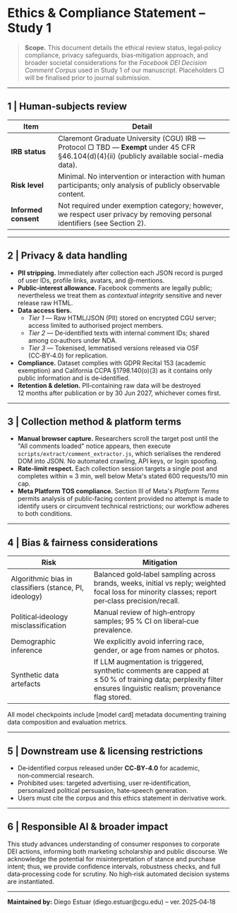 # Ethics & Compliance Statement – Study 1

> **Scope.** This document details the ethical review status, legal‑policy compliance, privacy safeguards, bias‑mitigation approach, and broader societal considerations for the *Facebook DEI Decision Comment Corpus* used in Study 1 of our manuscript.  Placeholders ▢ will be finalised prior to journal submission.

---

## 1 | Human‑subjects review

| Item                 | Detail                                                                                                                                     |
| -------------------- | ------------------------------------------------------------------------------------------------------------------------------------------ |
| **IRB status**       | Claremont Graduate University (CGU) IRB — Protocol ▢ TBD — **Exempt** under 45 CFR §46.104(d)(4)(ii) (publicly available social-media data). |
| **Risk level**       | Minimal.  No intervention or interaction with human participants; only analysis of publicly observable content.                            |
| **Informed consent** | Not required under exemption category; however, we respect user privacy by removing personal identifiers (see Section 2).                  |

---

## 2 | Privacy & data handling

- **PII stripping.** Immediately after collection each JSON record is purged of user IDs, profile links, avatars, and @‑mentions.
- **Public‑interest allowance.** Facebook comments are legally public; nevertheless we treat them as *contextual integrity* sensitive and never release raw HTML.
- **Data access tiers.**
  - *Tier 1* — Raw HTML/JSON (PII) stored on encrypted CGU server; access limited to authorised project members.
  - *Tier 2* — De‑identified texts with internal comment IDs; shared among co‑authors under NDA.
  - *Tier 3* — Tokenised, lemmatised versions released via OSF (CC‑BY‑4.0) for replication.
- **Compliance.** Dataset complies with GDPR Recital 153 (academic exemption) and California CCPA §1798.140(o)(3) as it contains only public information and is de‑identified.
- **Retention & deletion.** PII‑containing raw data will be destroyed 12 months after publication or by 30 Jun 2027, whichever comes first.

---

## 3 | Collection method & platform terms

- **Manual browser capture.** Researchers scroll the target post until the "All comments loaded" notice appears, then execute `scripts/extract/comment_extractor.js`, which serialises the rendered DOM into JSON.  No automated crawling, API keys, or login spoofing.
- **Rate‑limit respect.** Each collection session targets a single post and completes within ≈ 3 min, well below Meta's stated 600 requests/10 min cap.
- **Meta Platform TOS compliance.** Section III of Meta's *Platform Terms* permits analysis of public‑facing content provided no attempt is made to identify users or circumvent technical restrictions; our workflow adheres to both conditions.

---

## 4 | Bias & fairness considerations

| Risk                                                   | Mitigation                                                                                                                                                        |
| ------------------------------------------------------ | ----------------------------------------------------------------------------------------------------------------------------------------------------------------- |
| Algorithmic bias in classifiers (stance, PI, ideology) | Balanced gold‑label sampling across brands, weeks, initial vs reply; weighted focal loss for minority classes; report per‑class precision/recall.                 |
| Political‑ideology misclassification                   | Manual review of high‑entropy samples; 95 % CI on liberal‑cue prevalence.                                                                                         |
| Demographic inference                                  | We explicitly avoid inferring race, gender, or age from names or photos.                                                                                          |
| Synthetic data artefacts                               | If LLM augmentation is triggered, synthetic comments are capped at ≤ 50 % of training data; perplexity filter ensures linguistic realism; provenance flag stored. |

All model checkpoints include [model card] metadata documenting training data composition and evaluation metrics.

---

## 5 | Downstream use & licensing restrictions

- De‑identified corpus released under **CC‑BY‑4.0** for academic, non‑commercial research.
- Prohibited uses: targeted advertising, user re‑identification, personalized political persuasion, hate‑speech generation.
- Users must cite the corpus and this ethics statement in derivative work.

---

## 6 | Responsible AI & broader impact

This study advances understanding of consumer responses to corporate DEI actions, informing both marketing scholarship and public discourse.  We acknowledge the potential for misinterpretation of stance and purchase intent; thus, we provide confidence intervals, robustness checks, and full data‑processing code for scrutiny.  No high‑risk automated decision systems are instantiated.

---

**Maintained by:** Diego Estuar (diego.estuar\@cgu.edu) – ver. 2025‑04‑18
